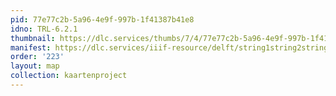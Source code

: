 ```yaml
---
pid: 77e77c2b-5a96-4e9f-997b-1f41387b41e8
idno: TRL-6.2.1
thumbnail: https://dlc.services/thumbs/7/4/77e77c2b-5a96-4e9f-997b-1f41387b41e8/full/400,339/0/default.jpg
manifest: https://dlc.services/iiif-resource/delft/string1string2string3/kaartenproject-2007/TRL-6.2.1
order: '223'
layout: map
collection: kaartenproject
---
```

